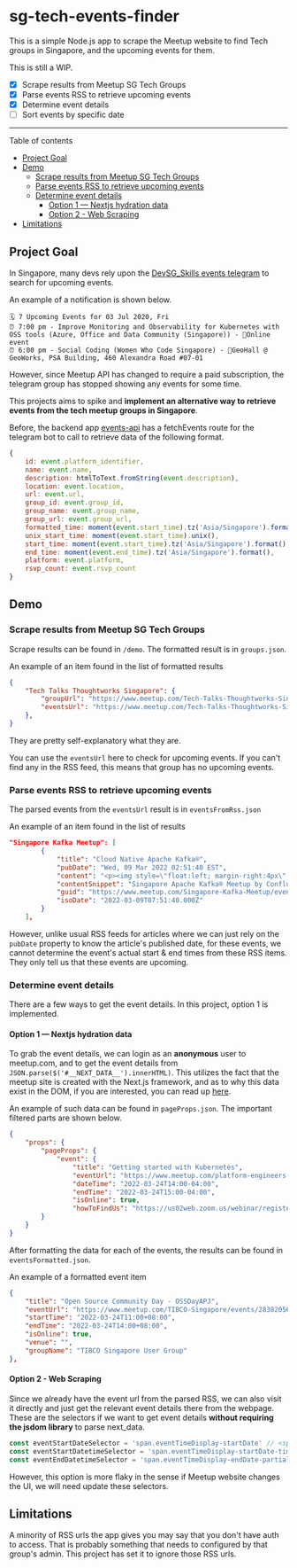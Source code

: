 <!-- omit in toc -->
# sg-tech-events-finder

This is a simple Node.js app to scrape the Meetup website to find Tech groups in Singapore, and the upcoming events for them. 

This is still a WIP.

- [x] Scrape results from Meetup SG Tech Groups
- [x] Parse events RSS to retrieve upcoming events
- [x] Determine event details
- [ ] Sort events by specific date

---

Table of contents

- [Project Goal](#project-goal)
- [Demo](#demo)
  - [Scrape results from Meetup SG Tech Groups](#scrape-results-from-meetup-sg-tech-groups)
  - [Parse events RSS to retrieve upcoming events](#parse-events-rss-to-retrieve-upcoming-events)
  - [Determine event details](#determine-event-details)
    - [Option 1 — Nextjs hydration data](#option-1--nextjs-hydration-data)
    - [Option 2 - Web Scraping](#option-2---web-scraping)
- [Limitations](#limitations)

## Project Goal

In Singapore, many devs rely upon the [DevSG_Skills events telegram](https://t.me/joinchat/BGedIEXk14wejiRXgH7BGw) to search for upcoming events. 

An example of a notification is shown below.

```
🗓 7 Upcoming Events for 03 Jul 2020, Fri 
⏰ 7:00 pm - Improve Monitoring and Observability for Kubernetes with OSS tools (Azure, Office and Data Community (Singapore)) - 📍Online event
⏰ 6:00 pm - Social Coding (Women Who Code Singapore) - 📍GeoHall @ GeoWorks, PSA Building, 460 Alexandra Road #07-01
```

However, since Meetup API has changed to require a paid subscription, the telegram group has stopped showing any events for some time. 

This projects aims to spike and **implement an alternative way to retrieve events from the tech meetup groups in Singapore**.

Before, the backend app [events-api](https://github.com/engineersftw/events-api) has a fetchEvents route for the telegram bot to call to retrieve data of the following format.

```js
{
    id: event.platform_identifier,
    name: event.name,
    description: htmlToText.fromString(event.description),
    location: event.location,
    url: event.url,
    group_id: event.group_id,
    group_name: event.group_name,
    group_url: event.group_url,
    formatted_time: moment(event.start_time).tz('Asia/Singapore').format('DD MMM YYYY, ddd, h:mm a'),
    unix_start_time: moment(event.start_time).unix(),
    start_time: moment(event.start_time).tz('Asia/Singapore').format(),
    end_time: moment(event.end_time).tz('Asia/Singapore').format(),
    platform: event.platform,
    rsvp_count: event.rsvp_count
}
```

## Demo

### Scrape results from Meetup SG Tech Groups

Scrape results can be found in `/demo`. The formatted result is in `groups.json`.

An example of an item found in the list of formatted results

```json
{
    "Tech Talks Thoughtworks Singapore": {
        "groupUrl": "https://www.meetup.com/Tech-Talks-Thoughtworks-Singapore",
        "eventsUrl": "https://www.meetup.com/Tech-Talks-Thoughtworks-Singapore/events/rss"
    },
}
```

They are pretty self-explanatory what they are.

You can use the `eventsUrl` here to check for upcoming events. If you can't find any in the RSS feed, this means that group has no upcoming events.

### Parse events RSS to retrieve upcoming events

The parsed events from the `eventsUrl` result is in `eventsFromRss.json` 

An example of an item found in the list of results 

```json
"Singapore Kafka Meetup": [
        {
            "title": "Cloud Native Apache Kafka®",
            "pubDate": "Wed, 09 Mar 2022 02:51:40 EST",
            "content": "<p><img style=\"float:left; margin-right:4px\" src=\"https://secure.meetupstatic.com/photos/event/6/b/f/1/event_465087633.jpeg\" alt=\"photo\" class=\"photo\" />Singapore Apache Kafka® Meetup by Confluent</p> <p><p>Hello Streamers!</p> <p>Our friends from Serverless Singapore will be hosting this fun and informative meetup!</p> <p>**RSVP and check the link below for more information:**<br/><a href=\"https://www.meetup.com/Serverless-Singapore/events/284319391/\" class=\"linkified\"><a href=\"https://www.meetup.com/Serverless-Singapore/events/284319391/\">https://www.meetup.co...</a></a></p> <p>Find information about upcoming meetups and tons of content from past Apache Kafka® Meetups all over the world:<br/>(<a href=\"https://cnfl.io/meetup-hub\" class=\"linkified\"><a href=\"https://cnfl.io/meetup-hub\">https://cnfl.io/meetup...</a></a>)</p> <p>\\-\\-\\-\\-\\-<br/>Speaker:<br/>Mark Teehan, Principal Solutions Engineer, Confluent</p> <p>Bio:<br/>Mark Teehan is a systems engineer at Confluent in Singapore. In his day-to-day work, Mark engages with organisations that are interested in event streaming, real-time ETL, or anything related to running Apache Kafka systems. Interest in Apache Kafka spans banks, telcos, airlines, digital natives, government departments, insurance, and manufacturing.</p> <p>Talk:<br/>Cloud Native Apache Kafka®</p> <p>Abstract:<br/>Mark will talk about the lessons learned by the Confluent Cloud engineering team from making Apache Kafka serverless as well as deployment decisions to run mission critical Confluent Cloud clusters on any of the major cloud providers in Singapore (or elsewhere).</p> <p>\\-\\-\\-\\-<br/>If you would like to speak or host our next event please let us know! community@(<a href=\"https://confluent.io/\" class=\"linkified\"><a href=\"https://confluent.io/\">https://confluent.io/...</a></a>)</p> </p> <p>Singapore,    - Singapore</p> <p>Thursday, March 17 at 7:00 PM</p> <p>1</p> <p>https://www.meetup.com/Singapore-Kafka-Meetup/events/284501917/</p> ",
            "contentSnippet": "Singapore Apache Kafka® Meetup by Confluent\n \nHello Streamers!\n Our friends from Serverless Singapore will be hosting this fun and informative meetup!\n **RSVP and check the link below for more information:**\nhttps://www.meetup.co...\n Find information about upcoming meetups and tons of content from past Apache Kafka® Meetups all over the world:\n(https://cnfl.io/meetup...)\n \\-\\-\\-\\-\\-\nSpeaker:\nMark Teehan, Principal Solutions Engineer, Confluent\n Bio:\nMark Teehan is a systems engineer at Confluent in Singapore. In his day-to-day work, Mark engages with organisations that are interested in event streaming, real-time ETL, or anything related to running Apache Kafka systems. Interest in Apache Kafka spans banks, telcos, airlines, digital natives, government departments, insurance, and manufacturing.\n Talk:\nCloud Native Apache Kafka®\n Abstract:\nMark will talk about the lessons learned by the Confluent Cloud engineering team from making Apache Kafka serverless as well as deployment decisions to run mission critical Confluent Cloud clusters on any of the major cloud providers in Singapore (or elsewhere).\n \\-\\-\\-\\-\nIf you would like to speak or host our next event please let us know! community@(https://confluent.io/...)\n  \nSingapore,    - Singapore\n Thursday, March 17 at 7:00 PM\n 1\n https://www.meetup.com/Singapore-Kafka-Meetup/events/284501917/",
            "guid": "https://www.meetup.com/Singapore-Kafka-Meetup/events/284501917/",
            "isoDate": "2022-03-09T07:51:40.000Z"
        }
    ],
```

However, unlike usual RSS feeds for articles where we can just rely on the `pubDate` property to know the article's published date, for these events, we cannot determine the event's actual start & end times from these RSS items. They only tell us that these events are upcoming.

### Determine event details

There are a few ways to get the event details. In this project, option 1 is implemented.

#### Option 1 — Nextjs hydration data

To grab the event details, we can login as an **anonymous** user to meetup.com, and to get the event details from `JSON.parse($('#__NEXT_DATA__').innerHTML)`. This utilizes the fact that the meetup site is created with the Next.js framework, and as to why this data exist in the DOM, if you are interested, you can read up [here](https://github.com/vercel/next.js/discussions/15117#:~:text=With%20__NEXT_DATA__%20%2C%20all,a%20performance%20issue%20or%20not.).

An example of such data can be found in `pageProps.json`. The important filtered parts are shown below.

```json
{
    "props": {
        "pageProps": {
            "event": {
                "title": "Getting started with Kubernetes",
                "eventUrl": "https://www.meetup.com/platform-engineers-nyc/events/284092401",
                "dateTime": "2022-03-24T14:00-04:00",
                "endTime": "2022-03-24T15:00-04:00",
                "isOnline": true,
                "howToFindUs": "https://us02web.zoom.us/webinar/register/6316451792552/WN_2Bzx5STATuaM-iBZEZvE5w",
        }
    }
}
```

After formatting the data for each of the events, the results can be found in `eventsFormatted.json`.

An example of a formatted event item

```json
{
    "title": "Open Source Community Day - OSSDayAPJ",
    "eventUrl": "https://www.meetup.com/TIBCO-Singapore/events/283820568",
    "startTime": "2022-03-24T11:00+08:00",
    "endTime": "2022-03-24T14:00+08:00",
    "isOnline": true,
    "venue": "",
    "groupName": "TIBCO Singapore User Group"
},
```

#### Option 2 - Web Scraping

Since we already have the event url from the parsed RSS, we can also visit it directly and just get the relevant event details there from the webpage. These are the selectors if we want to get event details **without requiring the jsdom library** to parse next_data.

```js
const eventStartDateSelector = 'span.eventTimeDisplay-startDate' // <span>Thursday, March 17, 2022</span>
const eventStartDatetimeSelector = 'span.eventTimeDisplay-startDate-time' // <span class="eventTimeDisplay-endDate-partialTime"><span>7:00 PM</span></span>
const eventEndDatetimeSelector = 'span.eventTimeDisplay-endDate-partialTime' // <span class="eventTimeDisplay-endDate-partialTime"><span>8:00 PM</span><span> SST</span></span>
```

However, this option is more flaky in the sense if Meetup website changes the UI, we will need update these selectors.

## Limitations

A minority of RSS urls the app gives you may say that you don't have auth to access. That is probably something that needs to configured by that group's admin. This project has set it to ignore those RSS urls.